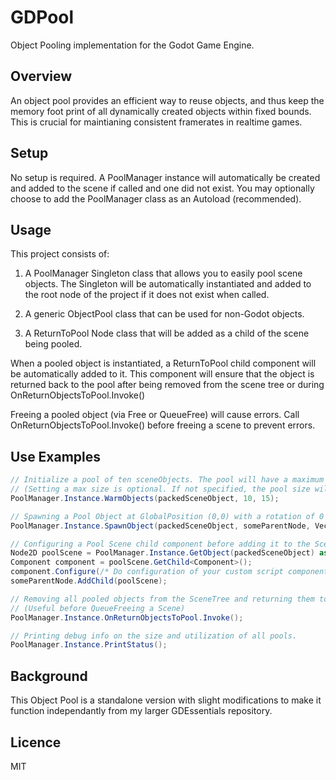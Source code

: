 GDPool
=================
Object Pooling implementation for the Godot Game Engine.

Overview
----
An object pool provides an efficient way to reuse objects, and thus keep the memory foot print of all dynamically created objects within fixed bounds. This is crucial for maintianing consistent framerates in realtime games.

Setup
----
No setup is required. A PoolManager instance will automatically be created and added to the scene if called and one did not exist. You may optionally choose to add the PoolManager class as an Autoload (recommended).

Usage
----
This project consists of:

1. A PoolManager Singleton class that allows you to easily pool scene objects. The Singleton will be automatically instantiated and added to the root node of the project if it does not exist when called.

2. A generic ObjectPool class that can be used for non-Godot objects.

3. A ReturnToPool Node class that will be added as a child of the scene being pooled.

When a pooled object is instantiated, a ReturnToPool child component will be automatically added to it. This component will ensure that the object is returned back to the pool after being removed from the scene tree or during OnReturnObjectsToPool.Invoke()

Freeing a pooled object (via Free or QueueFree) will cause errors. Call OnReturnObjectsToPool.Invoke() before freeing a scene to prevent errors.

Use Examples
----
```csharp
// Initialize a pool of ten sceneObjects. The pool will have a maximum size of 15 objects.
// (Setting a max size is optional. If not specified, the pool size will grow when needed)
PoolManager.Instance.WarmObjects(packedSceneObject, 10, 15);

// Spawning a Pool Object at GlobalPosition (0,0) with a rotation of 0 Radians.
PoolManager.Instance.SpawnObject(packedSceneObject, someParentNode, Vector2.Zero, 0f);

// Configuring a Pool Scene child component before adding it to the SceneTree.
Node2D poolScene = PoolManager.Instance.GetObject(packedSceneObject) as Node2D;
Component component = poolScene.GetChild<Component>();
component.Configure(/* Do configuration of your custom script component here */);
someParentNode.AddChild(poolScene);

// Removing all pooled objects from the SceneTree and returning them to their Object Pools.
// (Useful before QueueFreeing a Scene)
PoolManager.Instance.OnReturnObjectsToPool.Invoke();

// Printing debug info on the size and utilization of all pools.
PoolManager.Instance.PrintStatus();
```

Background
---
This Object Pool is a standalone version with slight modifications to make it function independantly from my larger GDEssentials repository.

Licence
---
MIT
